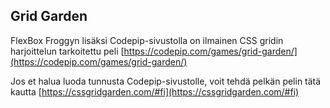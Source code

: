 ## Grid Garden

FlexBox Froggyn lisäksi Codepip-sivustolla on ilmainen CSS gridin harjoittelun tarkoitettu peli [https://codepip.com/games/grid-garden/](https://codepip.com/games/grid-garden/)

Jos et halua luoda tunnusta Codepip-sivustolle, voit tehdä pelkän pelin tätä kautta [https://cssgridgarden.com/#fi](https://cssgridgarden.com/#fi)
